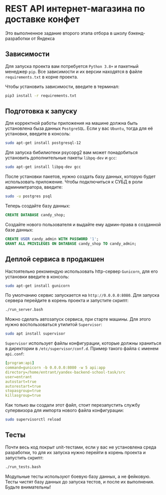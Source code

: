 # REST API интернет-магазина по доставке конфет

Это выполненное задание второго этапа отбора в школу бэкенд-разработки от Яндекса


## Зависимости
Для запуска проекта вам потребуется `Python 3.8+` и пакетный менеджер `pip`. Все зависимости и их версии находятся в файле `requirements.txt` в корне проекта.

Чтобы установить зависимости, введите в терминал:
```sh
pip3 install -r requirements.txt
```


## Подготовка к запуску
Для корректной работы приложения на машине должна быть установлена быза данных `PostgreSQL`. Если у вас `Ubuntu`, тогда для её установки, введите в консоль:
```sh
sudo apt-get install postgresql-12
```

Для запуска бибилиотеки psycopg2 вам может понадобиться установить дополнительные пакеты `libpq-dev` и `gcc`:
```sh
sudo apt-get install libpq-dev gcc
```

После установки пакетов, нужно создать базу данных, которую будет использовать приложение. Чтобы подключиться к СУБД в роли админимтратора, введите:
```sh
sudo -u postgres psql
```
Теперь создайте базу данных:
```sql
CREATE DATABASE candy_shop;
```
Создайте нового пользователя и выдайте ему админ-права в созданной базе данных:
```sql
CREATE USER candy_admin WITH PASSWORD '1';
GRANT ALL PRIVILEGES ON DATABASE candy_shop TO candy_admin;
```


## Деплой сервиса в продакшен
Настоятельно рекомендую использовать http-сервер `Gunicorn`, для его установки введите в консоль:
```sh
sudo apt-get install gunicorn
```

По умолчанию сервис запускается на `http://0.0.0.0:8080`. Для запуска сервера перейдите в корень проекта и запустите скрипт:
```sh
./run_server.bash
```

Можно сделать автозапуск сервиса, при старте машины. Для этого нужно воспользоваться утилитой `Supervisor`:
```sh
sudo apt install supervisor
```

`Supervisor` использует файлы конфигурации, которые должны храниться в директории в `/etc/supervisor/conf.d`. Пример такого файла с именем `api.conf`:
```yaml
[program:api]
command=gunicorn -b 0.0.0.0:8080 -w 5 api:app
directory=/home/entrant/yandex-backend-school-task/src
user=entrant
autostart=true
autorestart=true
stopasgroup=true
killasgroup=true
```

Как только вы создали этот файл, стоит перезапустить службу супервизора для импорта нового файла конфигурации:
```sh
sudo supervisorctl reload
```


## Тесты
Почти весь код покрыт unit-тестами, если у вас не установлена среда разработки, то для их запуска нужно перейти в корень проекта и запустить скрипт:
```sh
./run_tests.bash
```
Модульные тесты используют боевую базу данных, а не фейковую. Тесты чистят базу данных до запуска тестов, и после их выполнения. Будьте внимательны!

